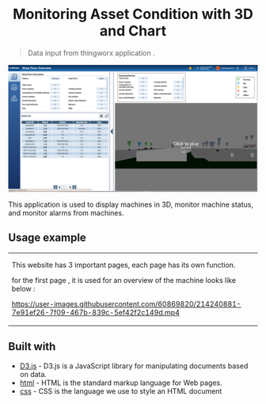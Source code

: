 <!-- # Taichang Development

1. Make sure branch master always up to date
2. Create new branch if you want to develop this application
3. If you want to merge, please merge with other developer -->

<h1 align="center"  style="font-weight:bold;" >
  <br>
  <!-- <a href="http://www.amitmerchant.com/electron-markdownify"><img src="https://raw.githubusercontent.com/amitmerchant1990/electron-markdownify/master/app/img/markdownify.png" alt="Markdownify" width="200"></a> -->
  <br>
  Monitoring Asset Condition with 3D and Chart
  <br>
</h1>

> Data input from thingworx application .

<!-- <h4 align="center">A minimal Markdown Editor desktop app built on top of <a target="_blank">Electron</a>.</h4> -->

![Chat Preview](https://github.com/zainuddin-maker/Monitoring-Machine-3D/blob/master/Page1.PNG?raw=true)

<!-- ![screenshot](https://github.com/zainuddin-maker/Export-Excel-to-Json/blob/master/Convert_excel_to_JSON.mp4?raw=true) -->

This application is used to display machines in 3D, monitor machine status, and monitor alarms from machines.


## Usage example

<table>
<tr>
<td>


This website has 3 important pages, each page has its own function.


for the first page , it is used for an overview of the machine looks like below :

https://user-images.githubusercontent.com/60869820/214240881-7e91ef26-7f09-467b-839c-5ef42f2c149d.mp4






</td>
</tr>
</table>

## Built with

-   [D3.js](https://d3js.org/) - D3.js is a JavaScript library for manipulating documents based on data.
-   [html](https://www.w3schools.com/html/) - HTML is the standard markup language for Web pages.
-   [css](https://www.w3schools.com/css/) - CSS is the language we use to style an HTML document

